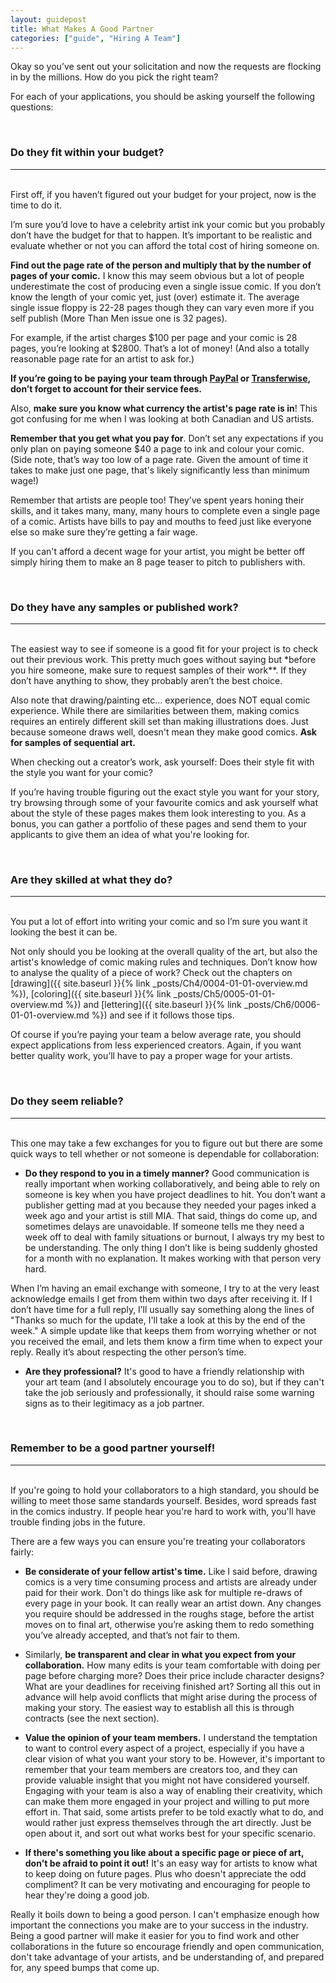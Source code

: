 ```yaml
---
layout: guidepost
title: What Makes A Good Partner
categories: ["guide", "Hiring A Team"]
---
```


Okay so you’ve sent out your solicitation and now the requests are flocking in by the millions. How do you pick the right team?

For each of your applications, you should be asking yourself the following questions:

<br>

### Do they fit within your budget?

<hr><br>
First off, if you haven’t figured out your budget for your project, now is the time to do it.

I’m sure you’d love to have a celebrity artist ink your comic but you probably don’t have the budget for that to happen. It’s important to be realistic and evaluate whether or not you can afford the total cost of hiring someone on.

**Find out the page rate of the person and multiply that by the number of pages of your comic.** I know this may seem obvious but a lot of people underestimate the cost of producing even a single issue comic. If you don’t know the length of your comic yet, just (over) estimate it. The average single issue floppy is 22-28 pages though they can vary even more if you self publish (More Than Men issue one is 32 pages).

For example, if the artist charges $100 per page and your comic is 28 pages, you’re looking at $2800. That’s a lot of money! (And also a totally reasonable page rate for an artist to ask for.)

**If you’re going to be paying your team through [PayPal]((https://www.paypal.com/us/selfhelp/article/What-are-the-fees-for-PayPal-accounts-FAQ690)) or [Transferwise](https://transferwise.com/pricing/), don’t forget to account for their service fees.**

Also, **make sure you know what currency the artist's page rate is in**! This got confusing for me when I was looking at both Canadian and US artists.

**Remember that you get what you pay for**.  Don’t set any expectations if you only plan on paying someone $40 a page to ink and colour your comic. (Side note, that’s way too low of a page rate. Given the amount of time it takes to make just one page, that's likely significantly less than minimum wage!)

Remember that artists are people too! They’ve spent years honing their skills, and it takes many, many, many hours to complete even a single page of a comic. Artists have bills to pay and mouths to feed just like everyone else so make sure they’re getting a fair wage.

If you can't afford a decent wage for your artist, you might be better off simply hiring them to make an 8 page teaser to pitch to publishers with.

<br>

### Do they have any samples or published work?

<hr><br>
The easiest way to see if someone is a good fit for your project is to check out their previous work. This pretty much goes without saying but *before you hire someone, make sure to request samples of their work**. If they don’t have anything to show, they probably aren’t the best choice.

Also note that drawing/painting etc... experience, does NOT equal comic experience. While there are similarities between them, making comics requires an entirely different skill set than making illustrations does. Just because someone draws well, doesn't mean they make good comics. **Ask for samples of sequential art.**

When checking out a creator’s work, ask yourself: Does their style fit with the style you want for your comic?

If you’re having trouble figuring out the exact style you want for your story, try browsing through some of your favourite comics and ask yourself what about the style of these pages makes them look interesting to you. As a bonus, you can gather a portfolio of these pages and send them to your applicants to give them an idea of what you're looking for.

<br>

### Are they skilled at what they do?

<hr><br>
You put a lot of effort into writing your comic and so I’m sure you want it looking the best it can be.

Not only should you be looking at the overall quality of the art, but also the artist's knowledge of comic making rules and techniques. Don’t know how to analyse the quality of a piece of work? Check out the chapters on [drawing]({{ site.baseurl }}{% link _posts/Ch4/0004-01-01-overview.md %}), [coloring]({{ site.baseurl }}{% link _posts/Ch5/0005-01-01-overview.md %}) and [lettering]({{ site.baseurl }}{% link _posts/Ch6/0006-01-01-overview.md %}) and see if it follows those tips.

Of course if you’re paying your team a below average rate, you should expect applications from less experienced creators. Again, if you want better quality work, you’ll have to pay a proper wage for your artists.

<br>

### Do they seem reliable?

<hr><br>
This one may take a few exchanges for you to figure out but there are some quick ways to tell whether or not someone is dependable for collaboration:

- **Do they respond to you in a timely manner?** Good communication is really important when working collaboratively, and being able to rely on someone is key when you have project deadlines to hit. You don’t want a publisher getting mad at you because they needed your pages inked a week ago and your artist is still MIA. That said, things do come up, and sometimes delays are unavoidable. If someone tells me they need a week off to deal with family situations or burnout, I always try my best to be understanding. The only thing I don’t like is being suddenly ghosted for a month with no explanation. It makes working with that person very hard.

When I’m having an email exchange with someone, I try to at the very least acknowledge emails I get from them within two days after receiving it. If I don’t have time for a full reply, I’ll usually say something along the lines of "Thanks so much for the update, I'll take a look at this by the end of the week." A simple update like that keeps them from worrying whether or not you received the email, and lets them know a firm time when to expect your reply. Really it’s about respecting the other person’s time.

- **Are they professional?** It's good to have a friendly relationship with your art team (and I absolutely encourage you to do so), but if they can't take the job seriously and professionally, it should raise some warning signs as to their legitimacy as a job partner.

<br>

### Remember to be a good partner yourself!

<hr><br>
If you're going to hold your collaborators to a high standard, you should be willing to meet those same standards yourself. Besides, word spreads fast in the comics industry. If people hear you're hard to work with, you'll have trouble finding jobs in the future.

There are a few ways you can ensure you're treating your collaborators fairly:

- **Be considerate of your fellow artist's time.** Like I said before, drawing comics is a very time consuming process and artists are already under paid for their work. Don't do things like ask for multiple re-draws of every page in your book. It can really wear an artist down. Any changes you require should be addressed in the roughs stage, before the artist moves on to final art, otherwise you’re asking them to redo something you’ve already accepted, and that’s not fair to them.

- Similarly, **be transparent and clear in what you expect from your collaboration.** How many edits is your team comfortable with doing per page before charging more? Does their price include character designs? What are your deadlines for receiving finished art? Sorting all this out in advance will help avoid conflicts that might arise during the process of making your story. The easiest way to establish all this is through contracts (see the next section).

- **Value the opinion of your team members.** I understand the temptation to want to control every aspect of a project, especially if you have a clear vision of what you want your story to be. However, it's important to remember that your team members are creators too, and they can provide valuable insight that you might not have considered yourself. Engaging with your team is also a way of enabling their creativity, which can make them more engaged in your project and willing to put more effort in. That said, some artists prefer to be told exactly what to do, and would rather just express themselves through the art directly. Just be open about it, and sort out what works best for your specific scenario.

- **If there's something you like about a specific page or piece of art, don't be afraid to point it out!** It's an easy way for artists to know what to keep doing on future pages. Plus who doesn't appreciate the odd compliment? It can be very motivating and encouraging for people to hear they're doing a good job.

Really it boils down to being a good person. I can't emphasize enough how important the connections you make are to your success in the industry. Being a good partner will make it easier for you to find work and other collaborations in the future so encourage friendly and open communication, don't take advantage of your artists, and be understanding of, and prepared for, any speed bumps that come up.